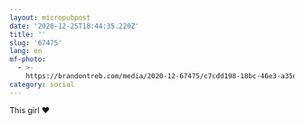 ```yaml
---
layout: micropubpost
date: '2020-12-25T18:44:35.220Z'
title: ''
slug: '67475'
lang: en
mf-photo:
  - >-
    https://brandontreb.com/media/2020-12-67475/c7cdd198-18bc-46e3-a35d-8b5a0ff3c1e9.jpeg
category: social
---
```

This girl ❤️
